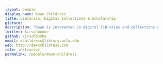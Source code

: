 ```yaml
---
layout: people
display_name: Dawn Childress
title: Librarian, Digital Collections & Scholarship
picture: 
description: "Dawn is interested in digital libraries and collections as data; digital and analog approaches to bibliography & book history; digital scholarly editing; and translation."
twitter: kirschbombe
github: kirschbombe
email: dchildress@library.ucla.edu
web: http://dawnchildress.com
role: instructor
permalink: /people/dawn-childress
---
```

